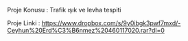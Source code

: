 Proje Konusu : Trafik ışık ve levha tespiti

Proje Linki : https://www.dropbox.com/s/9y0ibgk3pwf7mxd/-Ceyhun%20Erd%C3%B6nmez%20460117020.rar?dl=0
